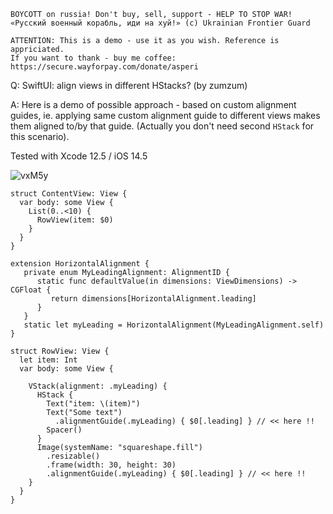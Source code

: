 ```
BOYCOTT on russia! Don't buy, sell, support - HELP TO STOP WAR!
«Русский военный корабль, иди на хуй!» (c) Ukrainian Frontier Guard

ATTENTION: This is a demo - use it as you wish. Reference is appriciated.
If you want to thank - buy me coffee: https://secure.wayforpay.com/donate/asperi
```

Q: SwiftUI: align views in different HStacks? (by zumzum)

A: Here is a demo of possible approach - based on custom alignment guides, ie. applying same custom alignment guide to different views makes them aligned to/by that guide. (Actually you don't need second `HStack` for this scenario).

Tested with Xcode 12.5 / iOS 14.5

![vxM5y](https://user-images.githubusercontent.com/62171579/171601782-e5fe5e02-8d3e-4627-9d79-e433684ceb95.png)

```
struct ContentView: View {
  var body: some View {
    List(0..<10) {
      RowView(item: $0)
    }
  }
}

extension HorizontalAlignment {
   private enum MyLeadingAlignment: AlignmentID {
      static func defaultValue(in dimensions: ViewDimensions) -> CGFloat {
         return dimensions[HorizontalAlignment.leading]
      }
   }
   static let myLeading = HorizontalAlignment(MyLeadingAlignment.self)
}

struct RowView: View {
  let item: Int
  var body: some View {

    VStack(alignment: .myLeading) {
      HStack {
        Text("item: \(item)")
        Text("Some text")
          .alignmentGuide(.myLeading) { $0[.leading] } // << here !!
        Spacer()
      }
      Image(systemName: "squareshape.fill")
        .resizable()
        .frame(width: 30, height: 30)
        .alignmentGuide(.myLeading) { $0[.leading] } // << here !!
    }
  }
}
```
